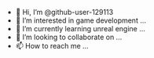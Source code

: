 - 👋 Hi, I’m @github-user-129113
- 👀 I’m interested in game development ...
- 🌱 I’m currently learning unreal engine ...
- 💞️ I’m looking to collaborate on ...
- 📫 How to reach me ...

<!---
github-user-129113/github-user-129113 is a ✨ special ✨ repository because its `README.md` (this file) appears on your GitHub profile.
You can click the Preview link to take a look at your changes.
--->
